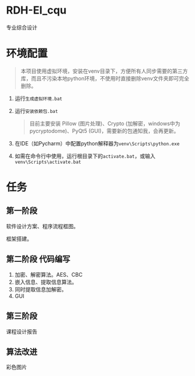 # RDH-EI_cqu
专业综合设计

# 环境配置
> 本项目使用虚拟环境，安装在venv目录下，方便所有人同步需要的第三方库，而且不污染本地python环境，不使用时直接删除venv文件夹即可完全删除。
1. 运行`生成虚拟环境.bat`
2. 运行`安装依赖包.bat`
    
    > 目前主要安装 Pillow (图片处理)、Crypto (加解密，windows中为pycryptodome)、PyQt5 (GUI)，需要新的包通知我，会再更新。
3. 在IDE（如Pycharm）中配置python解释器为`venv\Scripts\python.exe`
4. 如需在命令行中使用，运行根目录下的`activate.bat`，或输入`venv\Scripts\activate.bat`

# 任务

## 第一阶段

软件设计方案、程序流程框图。

框架搭建。

## 第二阶段 代码编写

1. 加密、解密算法。AES、CBC
2. 嵌入信息、提取信息算法。
2. 同时提取信息加解密。
3. GUI

## 第三阶段

课程设计报告

## 算法改进

彩色图片
